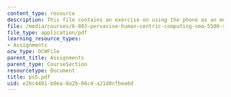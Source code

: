 ```yaml
---
content_type: resource
description: This file contains an exercise on using the phone as an memory assistant.
file: /media/courses/6-883-pervasive-human-centric-computing-sma-5508-spring-2006/e2bc4481b0ea8a2b06c4a21d0cfbea6d_ps5.pdf
file_type: application/pdf
learning_resource_types:
- Assignments
ocw_type: OCWFile
parent_title: Assignments
parent_type: CourseSection
resourcetype: Document
title: ps5.pdf
uid: e2bc4481-b0ea-8a2b-06c4-a21d0cfbea6d
---
```

